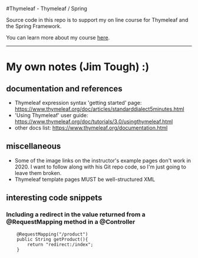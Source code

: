 #Thymeleaf - Thymeleaf / Spring

Source code in this repo is to support my on line course for Thymeleaf and the Spring Framework. 

You can learn more about my course [here](http://courses.springframework.guru/courses/thymeleaf).

----

# My own notes (Jim Tough)  :)

## documentation and references

* Thymeleaf expression syntax 'getting started' page: https://www.thymeleaf.org/doc/articles/standarddialect5minutes.html
* 'Using Thymeleaf' user guide: https://www.thymeleaf.org/doc/tutorials/3.0/usingthymeleaf.html
* other docs list: https://www.thymeleaf.org/documentation.html

## miscellaneous

* Some of the image links on the instructor's example pages don't work in 2020. I want to follow along with his Git repo code, so I'm just going to leave them broken.
* Thymeleaf template pages MUST be well-structured XML

## interesting code snippets

### Including a redirect in the value returned from a @RequestMapping method in a @Controller

```
    @RequestMapping("/product")
    public String getProduct(){
        return "redirect:/index";
    }
```
